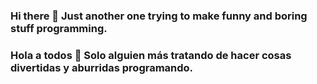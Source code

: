 ### Hi there 👋 Just another one trying to make funny and boring stuff programming.

### Hola a todos 👋 Solo alguien más tratando de hacer cosas divertidas y aburridas programando.
 
<!--
**aplaza2/aplaza2** is a ✨ _special_ ✨ repository because its `README.md` (this file) appears on your GitHub profile.

Here are some ideas to get you started:

- 🔭 I’m currently working on ...
- 🌱 I’m currently learning ...
- 👯 I’m looking to collaborate on ...
- 🤔 I’m looking for help with ...
- 💬 Ask me about ...
- 📫 How to reach me: ...
- 😄 Pronouns: ...
- ⚡ Fun fact: ...
-->
